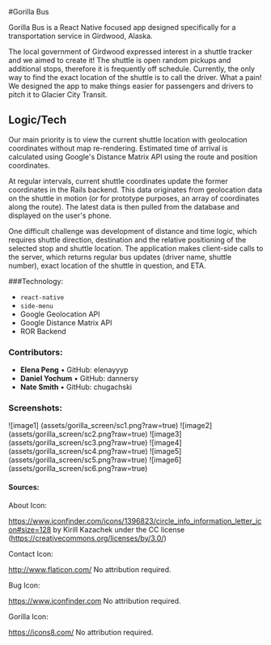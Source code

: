

#Gorilla Bus

Gorilla Bus is a React Native focused app designed specifically for a transportation service in Girdwood, Alaska.

The local government of Girdwood expressed interest in a shuttle tracker and we aimed to create it! The shuttle is open random pickups and additional stops, therefore it is frequently off schedule. Currently, the only way to find the exact location of the shuttle is to call the driver. What a pain! We designed the app to make things easier for passengers and drivers to pitch it to Glacier City Transit.

## Logic/Tech

Our main priority is to view the current shuttle location with geolocation coordinates without map re-rendering. Estimated time of arrival is calculated using Google's Distance Matrix API using the route and position coordinates.

At regular intervals, current shuttle coordinates update the former coordinates in the Rails backend. This data originates from geolocation data on the shuttle in motion (or for prototype purposes, an array of coordinates along the route). The latest data is then pulled from the database and displayed on the user's phone.

One difficult challenge was development of distance and time logic, which requires shuttle direction, destination and the relative positioning of the selected stop and shuttle location. The application makes client-side calls to the server, which returns regular bus updates (driver name, shuttle number), exact location of the shuttle in question, and ETA.



###Technology:

- `react-native`
- `side-menu`
- Google Geolocation API
- Google Distance Matrix API
- ROR Backend

### Contributors:

- **Elena Peng** •  GitHub: elenayyyp
- **Daniel Yochum**  •  GitHub: dannersy
- **Nate Smith** •  GitHub: chugachski

### Screenshots:
![image1]
(assets/gorilla_screen/sc1.png?raw=true)
![image2]
(assets/gorilla_screen/sc2.png?raw=true)
![image3]
(assets/gorilla_screen/sc3.png?raw=true)
![image4]
(assets/gorilla_screen/sc4.png?raw=true)
![image5]
(assets/gorilla_screen/sc5.png?raw=true)
![image6]
(assets/gorilla_screen/sc6.png?raw=true)

#### Sources:
About Icon:

https://www.iconfinder.com/icons/1396823/circle_info_information_letter_icon#size=128
by Kirill Kazachek under the CC license (https://creativecommons.org/licenses/by/3.0/)

Contact Icon:

http://www.flaticon.com/
No attribution required.

Bug Icon:

https://www.iconfinder.com
No attribution required.

Gorilla Icon:

https://icons8.com/
No attribution required.
